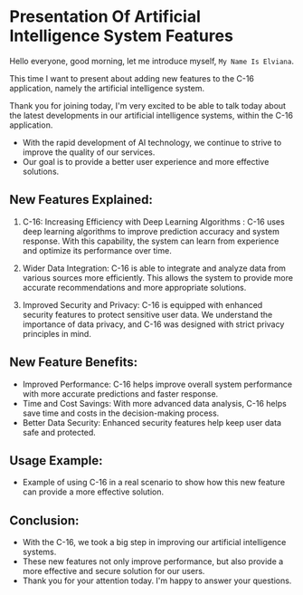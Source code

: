# Presentation Of Artificial Intelligence System Features

Hello everyone, good morning, let me introduce myself, `My Name Is Elviana`.

This time I want to present about adding new features to the C-16 application, namely the artificial intelligence system.

Thank you for joining today, 
I'm very excited to be able to talk today about the latest developments in our artificial intelligence systems, within the C-16 application.

- With the rapid development of AI technology, we continue to strive to improve the quality of our services.
- Our goal is to provide a better user experience and more effective solutions.

## New Features Explained:

1) C-16: Increasing Efficiency with Deep Learning Algorithms :
   C-16 uses deep learning algorithms to improve prediction accuracy and system response.
   With this capability, the system can learn from experience and optimize its performance over time.

2) Wider Data Integration:
   C-16 is able to integrate and analyze data from various sources more efficiently.
   This allows the system to provide more accurate recommendations and more appropriate solutions.

3) Improved Security and Privacy:
   C-16 is equipped with enhanced security features to protect sensitive user data.
   We understand the importance of data privacy, and C-16 was designed with strict privacy principles in mind.

## New Feature Benefits:

- Improved Performance: C-16 helps improve overall system performance with more accurate predictions and faster response.
- Time and Cost Savings: With more advanced data analysis, C-16 helps save time and costs in the decision-making process.
- Better Data Security: Enhanced security features help keep user data safe and protected.

## Usage Example:

- Example of using C-16 in a real scenario to show how this new feature can provide a more effective solution.

## Conclusion:

- With the C-16, we took a big step in improving our artificial intelligence systems.
- These new features not only improve performance, but also provide a more effective and secure solution for our users.
- Thank you for your attention today. I'm happy to answer your questions.
